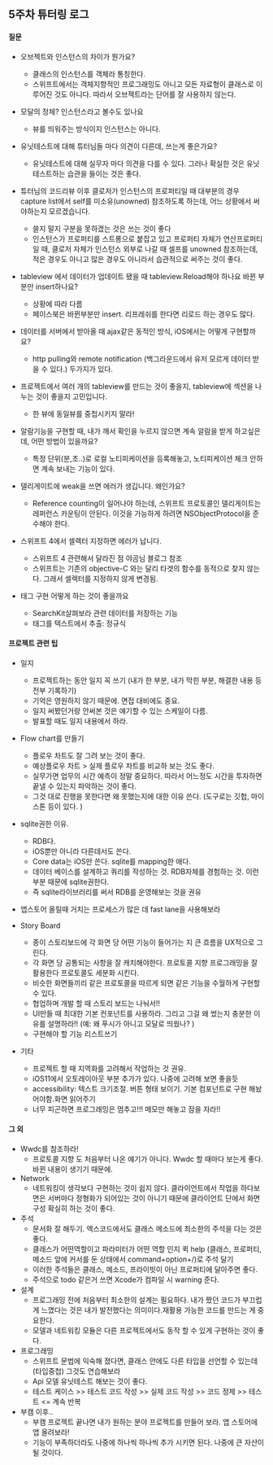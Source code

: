 ## 5주차 튜터링 로그

#### 질문

- 오브젝트와 인스턴스의 차이가 뭔가요?
  - 클래스의 인스턴스를 객체라 통칭한다.
  - 스위프트에서는 객체지향적인 프로그래밍도 아니고 모든 자료형이 클래스로 이루어진 것도 아니다. 따라서 오브젝트라는 단어를 잘 사용하지 않는다.
- 모달의 정체? 인스턴스라고 볼수도 있나요
  - 뷰를 띄워주는 방식이지 인스턴스는 아니다.
- 유닛테스트에 대해 튜터님들 마다 의견이 다른데, 쓰는게 좋은가요? 
  - 유닛테스트에 대해 실무자 마다 의견을 다를 수 있다. 그러나 확실한 것은 유닛테스트하는 습관을 들이는 것은 좋다.
- 튜터님의 코드리뷰 이후 클로저가 인스턴스의 프로퍼티일 때 대부분의 경우 capture list에서 self를 미소유(unowned) 참조하도록 하는데, 어느 상황에서 써야하는지 모르겠습니다.
  - 쓸지 말지 구분을 못하겠는 것은 쓰는 것이 좋다
  - 인스턴스가 프로퍼티를 스트롱으로 붙잡고 있고 프로퍼티 자체가 연산프로퍼티일 때, 클로저 자체가 인스턴스 외부로 나갈 때 셀프를 unowned 참조하는데, 적은 경우도 아니고 많은 경우도 아니라서 습관적으로 써주는 것이 좋다.
- tableview 에서 데이터가 업데이트 됐을 때 tableview.Reload해야 하나요 바뀐 부분만 insert하나요?
  - 상황에 따라 다름 
  - 페이스북은 바뀐부분만 insert. 리프레쉬를 한다면 리로드 하는 경우도 많다.
- 데이터를 서버에서 받아올 때 ajax같은 동적인 방식, iOS에서는 어떻게 구현할까요?
  - http pulling와 remote notification (백그라운드에서 유저 모르게 데이터 받을 수 있다.) 두가지가 있다.
- 프로젝트에서 여러 개의 tableview를 만드는 것이 좋을지, tableview에 섹션을 나누는 것이 좋을지 고민입니다.
  - 한 뷰에 동일뷰를 중첩시키지 말라!
- 알람기능을 구현할 때, 내가 깨서 확인을 누르지 않으면 계속 알람을 받게 하고싶은데, 어떤 방법이 있을까요?
  - 특정 단위(분,초..)로 로컬 노티피케이션을 등록해놓고, 노티피케이션 체크 안하면 계속 보내는 기능이 있다.
- 델리게이트에 weak을 쓰면 에러가 생깁니다. 왜인가요?
  - Reference counting이 일어나야 하는데, 스위프트 프로토콜인 델리게이트는 레퍼런스 카운팅이 안된다. 이것을 가능하게 하려면 NSObjectProtocol을 준수해야 한다. 


- 스위프트 4에서 셀렉터 지정하면 에러가 납니다.
  - 스위프트 4 관련해서 달라진 점 야곰님 블로그 참조
  - 스위프트는 기존의 objective-C 와는 달리 타겟의 함수를 동적으로 찾지 않는다. 그래서 셀렉터를 지정하지 않게 변경됨.
- 태그 구현 어떻게 하는 것이 좋을까요
  - SearchKit살펴보라 관련 데이터를 저장하는 기능
  - 태그를 텍스트에서 추출: 정규식

#### 프로젝트 관련 팁

- 일지
  - 프로젝트하는 동안 일지 꼭 쓰기 (내가 한 부분, 내가 막힌 부분, 해결한 내용 등 전부 기록하기)
  - 기억은 영원하지 않기 때문에. 면접 대비에도 중요.
  - 일지 써봤던거랑 안써본 것은 얘기할 수 있는 스케일이 다름.
  - 발표할 때도 일지 내용에서 하라.
- Flow chart를 만들기  
  - 플로우 차트도 잘 그려 보는 것이 좋다.
  - 예상플로우 차트 > 실제 플로우 차트를 비교하 보는 것도 좋다.
  - 실무가면 업무의 시간 예측이 정말 중요하다. 따라서 어느정도 시간을 투자하면 끝낼 수 있는지 파악하는 것이 좋다.
  - 그것 대로 진행을 못한다면 왜 못했는지에 대한 이유 쓴다. (도구로는 깃헙, 마이스톤 등이 있다. )
- sqlite권한 이유. 
  - RDB다.
  - iOS뿐만 아니라 다른데서도 쓴다.
  - Core data는 iOS만 쓴다. sqlite를 mapping한 애다.
  - 데이터 베이스를 설계하고 쿼리를 작성하는 것. RDB자체를 경험하는 것. 이런 부분 때문에 sqlite권한다.
  - 즉 sqlite라이브러리를 써서 RDB를 운영해보는 것을 권유
- 앱스토어 올릴때 거치는 프로세스가 많은 데 fast lane을 사용해보라


- Story Board
  - 종이 스토리보드에 각 화면 당 어떤 기능이 들어가는 지 큰 흐름을 UX적으로 그린다. 
  - 각 화면 당 공통되는 사항을 잘 캐치해야한다. 프로토콜 지향 프로그래밍을 잘 활용한다 프로토콜도 세분화 시킨다.
  - 비슷한 화면들끼리 같은 프로토콜을 따르게 되면 같은 기능을 수월하게 구현할 수 있다.
  - 협업하며 개발 할 때 스토리 보드는 나눠서!!
  - UI만들 때 최대한 기본 컨포넌트를 사용하라. 그리고 그걸 왜 썼는지 충분한 이유를 설명하라!! (예: 왜 푸시가 아니고 모달로 띄웠나? )
  - 구현해야 할 기능 리스트쓰기
- 기타
  - 프로젝트 할 때 지역화를 고려해서 작업하는 것 권유. 
  - iOS11에서 오토레이아웃 부분 추가가 있다. 나중에 고려해 보면 좋을듯
  - accessibility: 텍스트 크기조절. 버튼 형태 보이기. 기본 컴포넌트로 구현 해놨어야함.화면 읽어주기
  - 너무 피곤하면 프로그래밍은 멈추고!!! 메모만 해놓고 잠을 자라!!

#### 그 외

- Wwdc를 참조하라! 
  - 프로토콜 지향 도 처음부터 나온 얘기가 아니다. Wwdc 할 때마다 보는게 좋다. 바뀐 내용이 생기기 때문에.
- Network
  - 네트워킹이 생각보다 구현하는 것이 쉽지 않다. 클라이언트에서 작업을 하다보면은 서버마다 정형화가 되어있는 것이 아니기 때문에 클라이언트 단에서 화면 구성 확실히 하는 것이 좋다.
- 주석
  - 문서화 잘 해두기. 엑스코드에서도 클래스 메소드에 최소한의 주석을 다는 것은 좋다.
  - 클래스가 어떤역할이고 파라미터가 어떤 역할 인지 퀵 help (클래스, 프로퍼티, 메소드 앞에 커서를 둔 상태에서 command+option+/)로 주석 달기
  - 이러한 주석들은 클래스, 메소드, 프라이빗이 아닌 프로퍼티에 달아주면 좋다.
  - 주석으로 todo 같은거 쓰면 Xcode가 컴파일 시 warning 준다.
- 설계
  - 프로그래밍 전에 처음부터 최소한의 설계는 필요하다. 내가 짰던 코드가 부끄럽게 느꼈다는 것은 내가 발전했다는 의미이다.재활용 가능한 코드를 만드는 게 중요한다.
  - 모델과 네트워킹 모듈은 다른 프로젝트에서도 동작 할 수 있게 구현하는 것이 좋다. 
- 프로그래밍
  - 스위프트 문법에 익숙해 졌다면, 클래스 안에도 다른 타입을 선언할 수 있는데(타입중첩) 그것도 연습해보라
  - Api 모델 유닛테스트 해보는 것이 좋다.
  - 테스트 케이스 >> 테스트 코드 작성 >> 실제 코드 작성 >> 코드 정제 >> 테스트  <= 계속 반복
- 부캠 이후..
  - 부캠 프로젝트 끝나면 내가 원하는 분야 프로젝트를 만들어 보라. 앱 스토어에 앱 올려보라!
  - 기능이 부족하더라도 나중에 하나씩 하나씩 추가 시키면 된다. 나중에 큰 자산이 될 것이다.